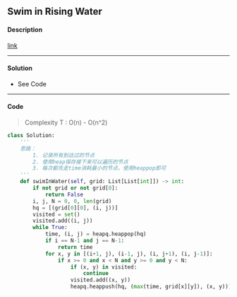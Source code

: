 ## Swim in Rising Water

#### Description

[link](https://leetcode.com/problems/swim-in-rising-water/description/)

---

#### Solution

- See Code

---

#### Code

> Complexity T : O(n) - O(n^2)

```python
class Solution:
    '''
    思路：
        1. 记录所有到达过的节点
        2. 使用heap保存接下来可以遍历的节点
        3. 每次都先走time消耗最小的节点，使用heappop即可
    '''
    def swimInWater(self, grid: List[List[int]]) -> int:
        if not grid or not grid[0]:
            return False
        i, j, N = 0, 0, len(grid)
        hq = [(grid[0][0], (i, j))]
        visited = set()
        visited.add((i, j))
        while True:
            time, (i, j) = heapq.heappop(hq)
            if i == N-1 and j == N-1:
                return time
            for x, y in [(i+1, j), (i-1, j), (i, j+1), (i, j-1)]:
                if x >= 0 and x < N and y >= 0 and y < N:
                    if (x, y) in visited:
                        continue
                    visited.add((x, y))
                    heapq.heappush(hq, (max(time, grid[x][y]), (x, y)))
```
